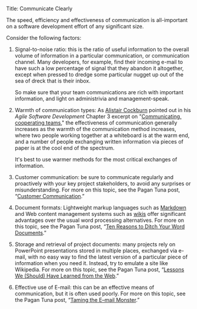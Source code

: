 Title: Communicate Clearly

The speed, efficiency and effectiveness of communication is all-important on a software development effort of any significant size.

Consider the following factors:

1. Signal-to-noise ratio: this is the ratio of useful information to the overall volume of information in a particular communication, or communication channel. Many developers, for example, find their incoming e-mail to have such a low percentage of signal that they abandon it altogether, except when pressed to dredge some particular nugget up out of the sea of dreck that is their inbox.

	So make sure that your team communications are rich with important information, and light on administrivia and management-speak.

2. Warmth of communication types: As <a href="https://en.wikipedia.org/wiki/Alistair_Cockburn" target="ref">Alistair Cockburn</a> pointed out in his <cite>Agile Software Development</cite> Chapter 3 excerpt on "[Communicating, cooperating teams][cockburn-2001]," the effectiveness of communication generally increases as the warmth of the communication method increases, where two people working together at a whiteboard is at the warm end, and a number of people exchanging written information via pieces of paper is at the cool end of the spectrum.

	It's best to use warmer methods for the most critical exchanges of information.

3. Customer communication: be sure to communicate regularly and proactively with your key project stakeholders, to avoid any surprises or misunderstanding. For more on this topic, see the Pagan Tuna post, &ldquo;<a href="http://www.pagantuna.com/posts/customer-communication.html" target="ref">Customer Communication</a>.&rdquo;

4. Document formats: Lightweight markup languages such as <a href="https://daringfireball.net/projects/markdown/" target="ref">Markdown</a> and Web content management systems such as <a href="https://en.wikipedia.org/wiki/Wiki" target="ref">wikis</a> offer significant advantages over the usual word processing alternatives. For more on this topic, see the Pagan Tuna post, &ldquo;<a href="http://www.pagantuna.com/posts/ten-reasons-to-ditch-your-word-documents.html" target="ref">Ten Reasons to Ditch Your Word Documents</a>.&rdquo; 

5. Storage and retrieval of project documents: many projects rely on PowerPoint presentations stored in multiple places, exchanged via e-mail, with no easy way to find the latest version of a particular piece of information when you need it. Instead, try to emulate a site like Wikipedia. For more on this topic, see the Pagan Tuna post, &ldquo;<a href="http://www.pagantuna.com/posts/lessons-we-should-have-learned-from-the-web.html" target="ref">Lessons We (Should) Have Learned from the Web</a>.&rdquo;

6. Effective use of E-mail: this can be an effective means of communication, but it is often used poorly. For more on this topic, see the Pagan Tuna post, &ldquo;<a href="http://www.pagantuna.com/posts/taming-the-e-mail-monster.html" target="ref">Taming the E–mail Monster</a>.&rdquo; 

[cockburn-2001]: bibliography#cockburn-2001



